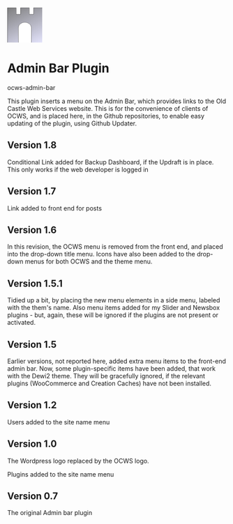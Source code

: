 ![ocws-admin-bar](./images/castlelogo80x80.png)

# Admin Bar Plugin
ocws-admin-bar

This plugin inserts a menu on the Admin Bar, which provides links to the Old Castle Web Services website. This is for the convenience of clients of OCWS, and is placed here, in the Github repositories, to enable easy updating of the plugin, using Github Updater.

## Version 1.8
Conditional Link added for Backup Dashboard, if the Updraft is in place. This only works if the web developer is logged in

## Version 1.7
Link added to front end for posts

## Version 1.6
In this revision, the OCWS menu is removed from the front end, and placed into the drop-down title menu. Icons have also been added to the drop-down menus for both OCWS and the theme menu.

## Version 1.5.1
Tidied up a bit, by placing the new menu elements in a side menu, labeled with the them's name. Also menu items added for my Slider and Newsbox plugins - but, again, these will be ignored if the plugins are not present or activated.

## Version 1.5
Earlier versions, not reported here, added extra menu items to the front-end admin bar. Now, some plugin-specific items have been added, that work with the Dewi2 theme. They will be gracefully ignored, if the relevant plugins (WooCommerce and Creation Caches) have not been installed.

## Version 1.2
Users added to the site name menu

## Version 1.0
The Wordpress logo replaced by the OCWS logo.

Plugins added to the site name menu

## Version 0.7
The original Admin bar plugin
